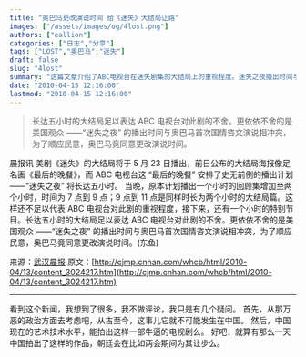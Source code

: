 ```yaml
---
title: "奥巴马更改演说时间 给《迷失》大结局让路"
images: ["/assets/images/og/4lost.png"]
authors: ["eallion"]
categories: ["日志","分享"]
tags: ["LOST","奥巴马","迷失"]
draft: false
slug: "4lost"
summary: "这篇文章介绍了ABC电视台在迷失剧集的大结局上的重视程度。迷失之夜播出时间与奥巴马首次国情咨文演说相冲突，为了顺应民意，奥巴马同意更改演说时间。ABC电视台安排了长达五小时的大结局，分为回顾集和大结局篇，并且还有一个小时的特别节目。"
date: "2010-04-15 12:16:00"
lastmod: "2010-04-15 12:16:00"
---
```


> 长达五小时的大结局足以表达 ABC 电视台对此剧的不舍。更依依不舍的是美国观众 ——“迷失之夜” 的播出时间与奥巴马首次国情咨文演说相冲突，为了顺应民意，奥巴马竟同意更改演说时间。

晨报讯 美剧《迷失》的大结局将于 5 月 23 日播出，前日公布的大结局海报像足名画《最后的晚餐》，而 ABC 电视台这 “最后的晚餐” 安排了史无前例的播出计划 ——“迷失之夜” 将长达五小时。
当晚，原本计划播出一个小时的回顾集增加至两个小时，时间为 7 点到 9 点；9 点到 11 点是同样时长为两个小时的大结局篇。这样还不足以代表 ABC 电视台对此剧的重视程度，接下来，还有一个小时的特别节目。长达五小时的大结局足以表达 ABC 电视台对此剧的不舍。更依依不舍的是美国观众 ——“迷失之夜” 的播出时间与奥巴马首次国情咨文演说相冲突，为了顺应民意，奥巴马竟同意更改演说时间。(东鱼)

来源：[武汉晨报](http://cjmp.cnhan.com/whcb/html/2010-04/13/content_3024217.htm)
原文：[http://cjmp.cnhan.com/whcb/html/2010-04/13/content_3024217.htm](http://cjmp.cnhan.com/whcb/html/2010-04/13/content_3024217.htm)
<hr>
看到这个新闻，我想到了很多，我不做评论，我只是有几个疑问。
首先，从那万恶的政治方面去考虑吧，从古至今，这事儿它就不可能发生在中国。
然后，中国现在的艺术技术水平，能拍出这样一部牛逼的电视剧么。
好吧，就算有那么一天中国拍出了这样的作品，朝廷会在比如两会期间为其让步么。
